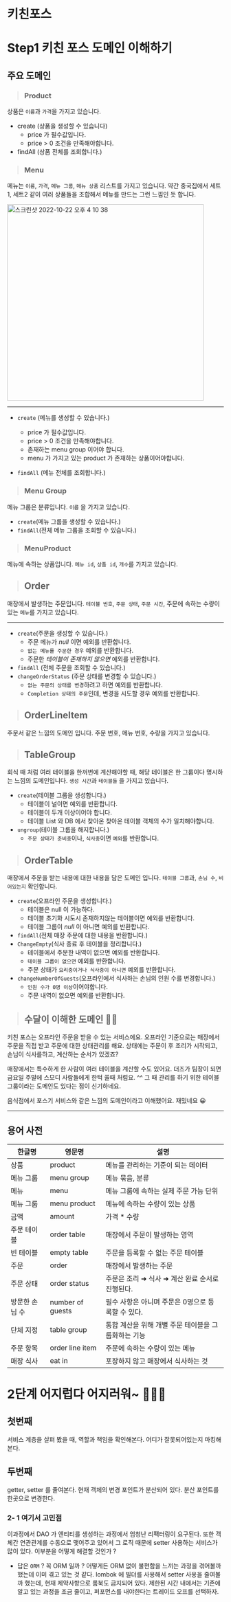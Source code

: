 # 키친포스

# Step1 키친 포스 도메인 이해하기 

## 주요 도메인

> ### Product
상품은 `이름`과 `가격`을 가지고 있습니다. 
- create (상품을 생성할 수 있습니다)
  - price 가 필수값입니다.
  - price > 0 조건을 만족해야합니다.
- findAll (상품 전체를 조회합니다.)

> ### Menu
메뉴는 `이름`, `가격`, `메뉴 그룹`, `메뉴 상품` 리스트를 가지고 있습니다.
약간 중국집에서 세트 1, 세트2 같이 여러 상품들을 조합해서 메뉴를 만드는 그런 느낌인 듯 합니다.

<img width="457" alt="스크린샷 2022-10-22 오후 4 10 38" src="https://user-images.githubusercontent.com/26570275/197325889-d0d5e8f0-18d4-473c-aa05-16cce2a1bb77.png">


---

- `create` (메뉴를 생성할 수 있습니다.)
    - price 가 필수값입니다.
    - price > 0 조건을 만족해야합니다.
    - 존재하는 menu group 이어야 합니다. 
    - menu 가 가지고 있는 product 가 존재하는 상품이어야합니다.
  
- `findAll` (메뉴 전체를 조회합니다.)


> ### Menu Group
메뉴 그룹은 분류입니다. `이름` 을 가지고 있습니다.
- `create`(메뉴 그룹을 생성할 수 있습니다.)
- `findAll`(전체 메뉴 그룹을 조회할 수 있습니다.)

> ### MenuProduct
메뉴에 속하는 상품입니다. `메뉴 id`, `상품 id`, `개수`를 가지고 있습니다.


> ## Order
매장에서 발생하는 주문입니다.  `테이블 번호`, `주문 상태`, `주문 시간`, 주문에 속하는 수량이 있는 `메뉴`를 가지고 있습니다.

---

- `create`(주문을 생성할 수 있습니다.)
  - 주문 메뉴가 *null* 이면 예외를 반환합니다.
  - `없는 메뉴를 주문한 경우` 예외를 반환합니다.
  - 주문한 *테이블이 존재하지 않으면* 예외를 반환합니다.
- `findAll` (전체 주문을 조회할 수 있습니다.)
- `changeOrderStatus` (주문 상태를 변경할 수 있습니다.)
  - `없는 주문의 상태를 변경`하려고 하면 예외를 반환합니다.
  - `Completion 상태의 주문`인데, 변경을 시도할 경우 예외를 반환합니다.

> ## OrderLineItem
주문서 같은 느낌의 도메인 입니다. 주문 번호, 메뉴 번호, 수량을 가지고 있습니다.

> ## TableGroup
회식 때 처럼 여러 테이블을 한꺼번에 계산해야할 때, 해당 테이블은 한 그룹이다 명시하는 느낌의 도메인입니다.
`생성 시간`과 `테이블들` 을 가지고 있습니다. 

- `create`(테이블 그룹을 생성합니다.)
  - 테이블이 널이면 예외를 반환합니다.
  - 테이블이 두개 이상이어야 합니다.
  - 테이블 List 와 DB 에서 찾아온  찾아온 테이블 객체의 수가 일치해야합니다.
- `ungroup`(테이블 그룹을 해지합니다.)
  - `주문 상태가 준비중`이나, `식사중`이면 `예외`를 반환합니다.

> ## OrderTable
매장에서 주문을 받는 내용에 대한 내용을 담은 도메인 입니다. `테이블 그룹`과, `손님 수`, `비어있는지` 확인합니다.
- `create`(오프라인 주문을 생성합니다.)
  - 테이블은 null 이 가능하다.
  - 테이블 초기화 시도시 존재하지않는 테이블이면 예외를 반환합니다.
  - 테이블 그룹이 *null* 이 아니면 예외를 반환합니다.
- `findAll`(전체 매장 주문에 대한 내용을 반환합니다.)
- `ChangeEmpty`(식사 종료 후 테이블을 정리합니다.)
  - 테이블에서 주문한 내역이 없으면 예외를 반환합니다.
  - `테이블 그룹이 없으면` 예외를 반환합니다.
  - 주문 상태가 `요리중이거나 식사중이 아니면` 예외를 반환합니다.
- `changeNumberOfGuests`(오프라인에서 식사하는 손님의 인원 수를 변경합니다.)
  - `인원 수가 0명 이상`이어야합니다.
  - 주문 내역이 없으면 예외를 반환합니다.

  
> ## 수달이 이해한 도메인 ✍🏻 
키친 포스는 오프라인 주문을 받을 수 있는 서비스에요. 
오프라인 기준으로는 매장에서 주문을 직접 받고 주문에 대한 상태관리를 해요. 
상태에는 주문이 후 조리가 시작되고, 손님이 식사를하고, 계산하는 순서가 있겠죠?

매장에서는 특수하게 한 사람이 여러 테이블을 계산할 수도 있어요. 더즈가 팀장이 되면
금요일 주말에 스모디 사람들에게 한턱 쏠때 처럼요. ^^ 그 때 관리를 하기 위한 테이블 그룹이라는 도메인도 있다는 점이 신기하네요.

음식점에서 포스기 서비스와 같은 느낌의 도메인이라고 이해했어요. 재밌네요 😀

---


## 용어 사전

| 한글명 | 영문명 | 설명 |
| --- | --- | --- |
| 상품 | product | 메뉴를 관리하는 기준이 되는 데이터 |
| 메뉴 그룹 | menu group | 메뉴 묶음, 분류 |
| 메뉴 | menu | 메뉴 그룹에 속하는 실제 주문 가능 단위 |
| 메뉴 그룹 | menu product | 메뉴에 속하는 수량이 있는 상품 |
| 금액 | amount | 가격 * 수량 |
| 주문 테이블 | order table | 매장에서 주문이 발생하는 영역 |
| 빈 테이블 | empty table | 주문을 등록할 수 없는 주문 테이블 |
| 주문 | order | 매장에서 발생하는 주문 |
| 주문 상태 | order status | 주문은 조리 ➜ 식사 ➜ 계산 완료 순서로 진행된다. |
| 방문한 손님 수 | number of guests | 필수 사항은 아니며 주문은 0명으로 등록할 수 있다. |
| 단체 지정 | table group | 통합 계산을 위해 개별 주문 테이블을 그룹화하는 기능 |
| 주문 항목 | order line item | 주문에 속하는 수량이 있는 메뉴 |
| 매장 식사 | eat in | 포장하지 않고 매장에서 식사하는 것 |


# 2단계 어지럽다 어지러워~  💁🏻‍♀️
## 첫번째
  서비스 계층을 살펴 봤을 때, 역할과 책임을 확인해본다.
  어디가 잘못되어있는지 마킹해본다.
## 두번째
  getter, setter 를 줄여본다. 
  현재 객체의 변경 포인트가 분산되어 있다. 분산 포인트를 한곳으로 변경한다.
### 2- 1 여기서 고민점
  이과정에서 DAO 가 엔티티를 생성하는 과정에서 엄청난 리팩터링이 요구된다. 
  또한 객체간 연관관계를 수동으로 맺어주고 있어서 그 로직 때문에 setter 사용하는 서비스가 
  많이 있다. 이부분을 어떻게 해결할 것인가 ?
- 답은 `ORM` ? 꼭 ORM 일까 ?  어떻게든 ORM 없이 불편함을 느끼는 과정을 겪어볼까 했는데 이미 겪고 있는 것 같다. 
  lombok 에 빌더를 사용해서 setter 사용을 줄여볼까 했는데, 현재 제약사항으로 롬북도 금지되어 있다. 
  제한된 시간 내에서는 기존에 알고 있는 과정을 조금 줄이고, 퍼포먼스를 내야한다는 트레이드 오프를 선택하자. 

  
